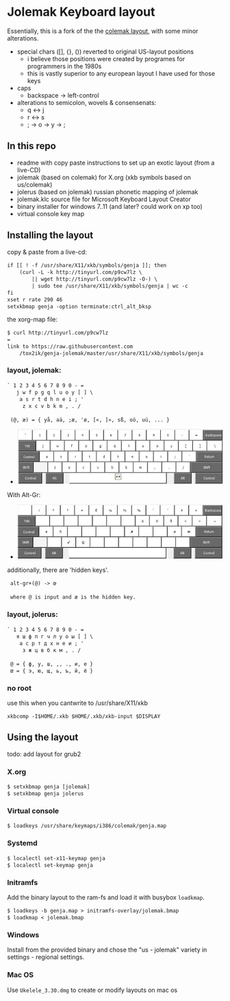 # Jolemak Keyboard layout

Essentially, this is a fork of the the [colemak layout](https://colemak.com),
with some minor alterations.


- special chars ([], {}, ()) reverted to original US-layout positions
  - i believe those positions were created by programes for programmers in the 1980s
  - this is vastly superior to any european layout I have used for those keys
- caps
    - backspace -> left-control
- alterations to semicolon, wovels & consensenats:
    - q <-> j
    - r <-> s
    - \; -> o -> y -> ;

## In this repo

- readme with copy paste instructions to set up an exotic layout (from a live-CD)
- jolemak (based on colemak) for X.org (xkb symbols based on us/colemak)
- jolerus (based on jolemak) russian phonetic mapping of jolemak
- jolemak.klc source file for Microsoft Keyboard Layout Creator
- binary installer for windows 7..11 (and later? could work on xp too)
- virtual console key map

## Installing the layout

copy & paste from a live-cd:

    if [[ ! -f /usr/share/X11/xkb/symbols/genja ]]; then
        (curl -L -k http://tinyurl.com/p9cw7lz \
            || wget http://tinyurl.com/p9cw7lz -O-) \
            | sudo tee /usr/share/X11/xkb/symbols/genja | wc -c
    fi
    xset r rate 290 46
    setxkbmap genja -option terminate:ctrl_alt_bksp


the xorg-map file:

    $ curl http://tinyurl.com/p9cw7lz
    =
    link to https://raw.githubusercontent.com
        /tox2ik/genja-jolemak/master/usr/share/X11/xkb/symbols/genja


### layout, jolemak:

    ` 1 2 3 4 5 6 7 8 9 0 - =
       j w f p g q l u o y [ ] \
        a s r t d h n e i ; '
         z x c v b k m , . /

     (@, æ) = { yå, aä, ;æ, 'ø, [«, ]», sß, oö, uü, ... }

- ![jolemak](/image/jolemak.jpg "Jolemak")

With <kdb>Alt-Gr</kbd>: 

- ![jolemak altgr](/image/jolemak-AltGr.jpg "Jolemak Alternative Graph")

additionally, there are 'hidden keys'.

     alt-gr+(@) -> œ

     where @ is input and æ is the hidden key.


### layout, jolerus:

    ` 1 2 3 4 5 6 7 8 9 0 - =
       я ш ф п г ч л у о ы [ ] \
        а с р т д х н е и ; '
         з ж ц в б к м , . /

     @ = { ф, у, ш, ,, ., и, е }
     œ = { э, ю, щ, ь, ъ, й, ё }


### no root

use this when you cantwrite to /usr/share/X11/xkb

    xkbcomp -I$HOME/.xkb $HOME/.xkb/xkb-input $DISPLAY


## Using the layout

todo: add layout for grub2

### X.org

    $ setxkbmap genja [jolemak]
    $ setxkbmap genja jolerus

### Virtual console

	$ loadkeys /usr/share/keymaps/i386/colemak/genja.map

### Systemd

    $ localectl set-x11-keymap genja
    $ localectl set-keymap genja

### Initramfs

Add the binary layout to the ram-fs and load it with busybox `loadkmap`.

    $ loadkeys -b genja.map > initramfs-overlay/jolemak.bmap
    $ loadkmap < jolemak.bmap

### Windows

Install from the provided binary and chose the "us - jolemak" variety in settings - regional settings.

    
### Mac OS

Use `Ukelele_3.30.dmg` to create or modify layouts on mac os

